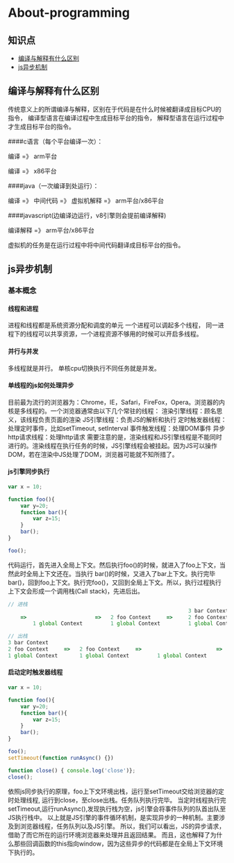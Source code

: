# About-programming
## 知识点

- [编译与解释有什么区别](#编译与解释有什么区别)
- [js异步机制](#js异步机制)

## 编译与解释有什么区别 

传统意义上的所谓编译与解释，区别在于代码是在什么时候被翻译成目标CPU的指令，
编译型语言在编译过程中生成目标平台的指令，
解释型语言在运行过程中才生成目标平台的指令。

####c语言（每个平台编译一次）：

编译 =》 arm平台

编译 =》 x86平台

####java（一次编译到处运行）：

编译 =》 中间代码 =》 虚拟机解释 =》 arm平台/x86平台

####javascript(边编译边运行，v8引擎则会提前编译解释)

编译解释 =》 arm平台/x86平台

虚拟机的任务是在运行过程中将中间代码翻译成目标平台的指令。

## js异步机制 

### 基本概念

#### 线程和进程
进程和线程都是系统资源分配和调度的单元
一个进程可以调起多个线程， 同一进程下的线程可以共享资源，一个进程资源不够用的时候可以开启多线程。

#### 并行与并发
多线程就是并行。 
单核cpu切换执行不同任务就是并发。

#### 单线程的js如何处理异步
目前最为流行的浏览器为：Chrome，IE，Safari，FireFox，Opera。浏览器的内核是多线程的。一个浏览器通常由以下几个常驻的线程：
渲染引擎线程：顾名思义，该线程负责页面的渲染
JS引擎线程：负责JS的解析和执行
定时触发器线程：处理定时事件，比如setTimeout, setInterval
事件触发线程：处理DOM事件
异步http请求线程：处理http请求
需要注意的是，渲染线程和JS引擎线程是不能同时进行的。渲染线程在执行任务的时候，JS引擎线程会被挂起。因为JS可以操作DOM，若在渲染中JS处理了DOM，浏览器可能就不知所措了。


#### js引擎同步执行
```js
var x = 10;

function foo(){
    var y=20;
    function bar(){
        var z=15; 
    }
    bar();
}

foo();
```
代码运行，首先进入全局上下文。然后执行foo()的时候，就进入了foo上下文，当然此时全局上下文还在。当执行 bar()的时候，又进入了bar上下文。执行完毕bar()，回到foo上下文。执行完foo()，又回到全局上下文。所以，执行过程执行上下文会形成一个调用栈(Call stack)，先进后出。
```js
// 进栈
                                                          3 bar Context
    =>                      =>   2 foo Context     =>     2 foo Context
        1 global Context         1 global Context         1 global Context

// 出栈
3 bar Context
2 foo Context     =>   2 foo Context     =>                        =>
1 global Context       1 global Context         1 global Context
```

#### 启动定时触发器线程
```js
var x = 10;

function foo(){
    var y=20;
    function bar(){
        var z=15; 
    }
    bar();
}

foo();
setTimeout(function runAsync() {})

function close() { console.log('close')};
close();
```
依照js同步执行的原理，foo上下文环境出栈，运行至setTimeout交给浏览器的定时处理线程, 运行到close，至close出栈。任务队列执行完毕。
当定时线程执行完setTimeout,运行runAsync(),发现执行栈为空，js引擎会将事件队列的队首出队至JS执行栈中。
以上就是JS引擎的事件循环机制，是实现异步的一种机制。主要涉及到浏览器线程，任务队列以及JS引擎。
所以，我们可以看出，JS的异步请求，借助了而它所在的运行环境浏览器来处理并且返回结果。
而且，这也解释了为什么那些回调函数的this指向window，因为这些异步的代码都是在全局上下文环境下执行的。
